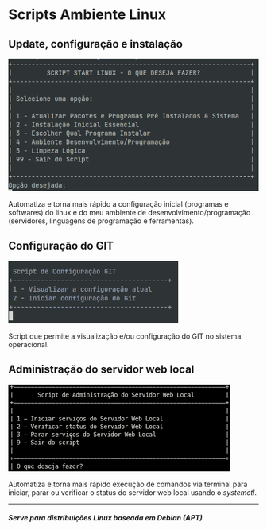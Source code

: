 # Scripts Ambiente Linux

## Update, configuração e instalação

![preview](./.github/script-config-linux.png)

Automatiza e torna mais rápido a configuração inicial
(programas e softwares) do linux e do meu ambiente de desenvolvimento/programação
(servidores, linguagens de programação e ferramentas).

## Configuração do GIT
![preview](./.github/script-config-git.png)

Script que permite a visualização e/ou configuração do GIT no sistema operacional.

## Administração do servidor web local
![preview](./.github/scriptlinux-adm-web-server.png)

Automatiza e torna mais rápido execução de comandos via terminal para
iniciar, parar ou verificar o status do servidor web local usando o *systemctl*.

----
#### *Serve para distribuições Linux baseada em Debian (APT)*